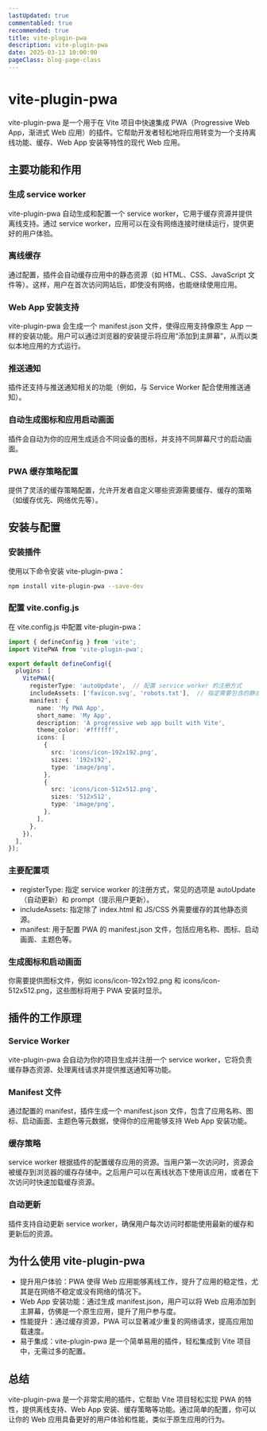```yaml
---
lastUpdated: true
commentabled: true
recommended: true
title: vite-plugin-pwa
description: vite-plugin-pwa
date: 2025-03-13 10:00:00
pageClass: blog-page-class
---
```


# vite-plugin-pwa #

vite-plugin-pwa 是一个用于在 Vite 项目中快速集成 PWA（Progressive Web App，渐进式 Web 应用）的插件。它帮助开发者轻松地将应用转变为一个支持离线功能、缓存、Web App 安装等特性的现代 Web 应用。

## 主要功能和作用 ##

### 生成 service worker ###

vite-plugin-pwa 自动生成和配置一个 service worker，它用于缓存资源并提供离线支持。通过 service worker，应用可以在没有网络连接时继续运行，提供更好的用户体验。

### 离线缓存 ###

通过配置，插件会自动缓存应用中的静态资源（如 HTML、CSS、JavaScript 文件等）。这样，用户在首次访问网站后，即使没有网络，也能继续使用应用。

### Web App 安装支持 ###

vite-plugin-pwa 会生成一个 manifest.json 文件，使得应用支持像原生 App 一样的安装功能。用户可以通过浏览器的安装提示将应用“添加到主屏幕”，从而以类似本地应用的方式运行。

### 推送通知 ###

插件还支持与推送通知相关的功能（例如，与 Service Worker 配合使用推送通知）。

### 自动生成图标和应用启动画面 ###

插件会自动为你的应用生成适合不同设备的图标，并支持不同屏幕尺寸的启动画面。

### PWA 缓存策略配置 ###

提供了灵活的缓存策略配置，允许开发者自定义哪些资源需要缓存、缓存的策略（如缓存优先、网络优先等）。

## 安装与配置 ##

### 安装插件 ###

使用以下命令安装 vite-plugin-pwa：

```bash
npm install vite-plugin-pwa --save-dev
```

### 配置 vite.config.js ###

在 vite.config.js 中配置 vite-plugin-pwa：

```ts
import { defineConfig } from 'vite';
import VitePWA from 'vite-plugin-pwa';

export default defineConfig({
  plugins: [
    VitePWA({
      registerType: 'autoUpdate',  // 配置 service worker 的注册方式
      includeAssets: ['favicon.svg', 'robots.txt'],  // 指定需要包含的静态资源
      manifest: {
        name: 'My PWA App',
        short_name: 'My App',
        description: 'A progressive web app built with Vite',
        theme_color: '#ffffff',
        icons: [
          {
            src: 'icons/icon-192x192.png',
            sizes: '192x192',
            type: 'image/png',
          },
          {
            src: 'icons/icon-512x512.png',
            sizes: '512x512',
            type: 'image/png',
          },
        ],
      },
    }),
  ],
});
```

### 主要配置项 ###

- registerType: 指定 service worker 的注册方式，常见的选项是 autoUpdate（自动更新）和 prompt（提示用户更新）。
- includeAssets: 指定除了 index.html 和 JS/CSS 外需要缓存的其他静态资源。
- manifest: 用于配置 PWA 的 manifest.json 文件，包括应用名称、图标、启动画面、主题色等。

### 生成图标和启动画面 ###

你需要提供图标文件，例如 icons/icon-192x192.png 和 icons/icon-512x512.png，这些图标将用于 PWA 安装时显示。

## 插件的工作原理 ##

### Service Worker ###

vite-plugin-pwa 会自动为你的项目生成并注册一个 service worker，它将负责缓存静态资源、处理离线请求并提供推送通知等功能。

### Manifest 文件 ###

通过配置的 manifest，插件生成一个 manifest.json 文件，包含了应用名称、图标、启动画面、主题色等元数据，使得你的应用能够支持 Web App 安装功能。

### 缓存策略 ###

service worker 根据插件的配置缓存应用的资源。当用户第一次访问时，资源会被缓存到浏览器的缓存存储中。之后用户可以在离线状态下使用该应用，或者在下次访问时快速加载缓存资源。

### 自动更新 ###

插件支持自动更新 service worker，确保用户每次访问时都能使用最新的缓存和更新后的资源。

## 为什么使用 vite-plugin-pwa ##

- 提升用户体验：PWA 使得 Web 应用能够离线工作，提升了应用的稳定性，尤其是在网络不稳定或没有网络的情况下。
- Web App 安装功能：通过生成 manifest.json，用户可以将 Web 应用添加到主屏幕，仿佛是一个原生应用，提升了用户参与度。
- 性能提升：通过缓存资源，PWA 可以显著减少重复的网络请求，提高应用加载速度。
- 易于集成：vite-plugin-pwa 是一个简单易用的插件，轻松集成到 Vite 项目中，无需过多的配置。

## 总结 ##

vite-plugin-pwa 是一个非常实用的插件，它帮助 Vite 项目轻松实现 PWA 的特性，提供离线支持、Web App 安装、缓存策略等功能。通过简单的配置，你可以让你的 Web 应用具备更好的用户体验和性能，类似于原生应用的行为。
